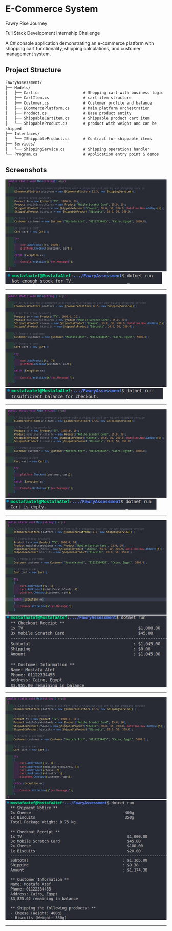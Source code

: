 # E-Commerce System

Fawry Rise Journey

Full Stack Development Internship Challenge

A C# console application demonstrating an e-commerce platform with shopping cart functionality, shipping calculations, and customer management system.

## Project Structure

```
FawryAssessment/
├── Models/
│   ├── Cart.cs                   # Shopping cart with business logic
│   ├── CartItem.cs               # cart item structure
│   ├── Customer.cs               # Customer profile and balance
│   ├── ECommercePlatform.cs      # Main platform orchestration
│   ├── Product.cs                # Base product entity
│   ├── ShippableCartItem.cs      # Shippable product cart item
│   └── ShippableProduct.cs       # product with weight and can be shipped
├── Interfaces/
│   └── IShippableProduct.cs      # Contract for shippable items
├── Services/
│   └── ShippingService.cs        # Shipping operations handler
└── Program.cs                    # Application entry point & demos
```

## Screenshots

![Cart Overview](screenshots/image-1.png)
![Cart Details](screenshots/image-2.png)

---

![Cart Summary](screenshots/image-3.png)
![Checkout Process](screenshots/image-4.png)

---

![Order Confirmation](screenshots/image-5.png)
![Shipping Details](screenshots/image-6.png)

---

![Customer Profile](screenshots/image-7.png)
![Product List](screenshots/image-8.png)

---

![Transaction History](screenshots/image-9.png)
![Balance Overview](screenshots/image-10.png)

---
